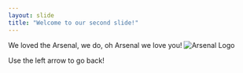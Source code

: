 ```yaml
---
layout: slide
title: "Welcome to our second slide!"
---
```

We loved the Arsenal, we do, oh Arsenal we love you!
![Arsenal Logo](https://www.arsenal.com/sites/default/files/styles/large_16x9/public/images/henry_1.jpg?itok=rlJwSnpg)

Use the left arrow to go back!
